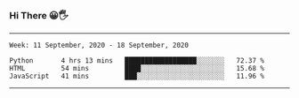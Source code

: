 ### Hi There 😀🖐
---
<!--START_SECTION:waka-->
```text
Week: 11 September, 2020 - 18 September, 2020

Python       4 hrs 13 mins   ██████████████████░░░░░░░   72.37 % 
HTML         54 mins         ████░░░░░░░░░░░░░░░░░░░░░   15.68 % 
JavaScript   41 mins         ███░░░░░░░░░░░░░░░░░░░░░░   11.96 % 
```
<!--END_SECTION:waka-->

---

